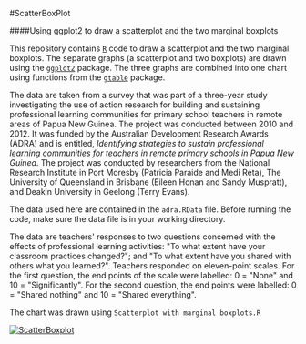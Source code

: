 #ScatterBoxPlot

####Using ggplot2 to draw a scatterplot and the two marginal boxplots

This  repository contains [`R`](http://www.cran.r-project.org/) code to draw a scatterplot and the two marginal boxplots. The separate graphs (a scatterplot and two boxplots) are drawn using the [`ggplot2`](http://cran.r-project.org/web/packages/ggplot2/) package. The three graphs are combined into one chart using functions from the [`gtable`](http://cran.r-project.org/web/packages/gtable) package. 

The data are taken from a survey that was part of a three-year study investigating the use of action research for building and sustaining professional learning communities for primary school teachers in remote areas of Papua New Guinea. The project was conducted between 2010 and 2012. It was funded by the Australian Development Research Awards (ADRA) and is entitled, *Identifying strategies to sustain professional learning communities for teachers in remote primary schools in Papua New Guinea*. The project was conducted by researchers from the National Research Institute in Port Moresby (Patricia Paraide and Medi Reta), The University of Queensland in Brisbane (Eileen Honan and Sandy Muspratt), and Deakin University in Geelong (Terry Evans).

The data used here are contained in the `adra.RData` file. Before running the code, make sure the data file is in your working directory.

The data are teachers' responses to two questions concerned with the effects of professional learning activities: "To what extent have your classroom practices changed?"; and "To what extent have you shared with others what you learned?". Teachers responded on eleven-point scales. For the first question, the end points of the scale were labelled: 0 = "None" and 10 = "Significantly". For the second question, the end points were labelled: 0 = "Shared nothing" and 10 = "Shared everything".  

The chart was drawn using `Scatterplot with marginal boxplots.R` 

[![ScatterBoxplot](https://dl.dropbox.com/u/16954433/ScatterBoxplot.png)](https://dl.dropbox.com/u/16954433/ScatterBoxplot.png)
